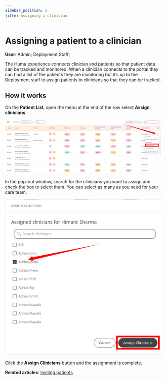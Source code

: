 ```yaml
---
sidebar_position: 5
title: Assigning a clinician
---
```

# Assigning a patient to a clinician
**User**: Admin; Deployment Staff; 

The Huma experience connects clinician and patients so that patient data can be tracked and monitored. When a clinician connects to the portal they can find a list of the patients they are monitoring but it’s up to the Deployment staff to assign patients to clinicians so that they can be tracked.
## How it works​
On the **Patient List**, open the menu at the end of the row select **Assign clinicians**.

![Assign clinician menu](./assets/AssignClinician01.png)

In the pop-out window, search for the clinicians you want to assign and check the box to select them. You can select as many as you need for your care team.
 
![Search clinicians](./assets/AssignClinician02.png)

Click the **Assign Clinicians** button and the assignment is complete.

**Related articles**: [Inviting patients](https://github.com/huma-engineering/huma-docs/blob/6a4b3cd6f400d779dbfdf7846a86270a8f3d3f50/data-collection/Clinician%20Portal/Roles%20and%20Permissions/Inviting%20patients.md)
